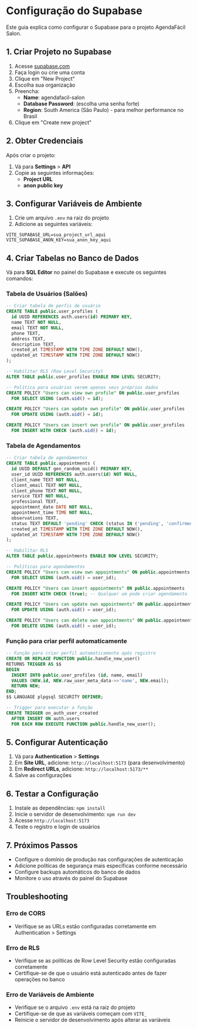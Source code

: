 # Configuração do Supabase

Este guia explica como configurar o Supabase para o projeto AgendaFácil Salon.

## 1. Criar Projeto no Supabase

1. Acesse [supabase.com](https://supabase.com)
2. Faça login ou crie uma conta
3. Clique em "New Project"
4. Escolha sua organização
5. Preencha:
   - **Name**: agendafacil-salon
   - **Database Password**: (escolha uma senha forte)
   - **Region**: South America (São Paulo) - para melhor performance no Brasil
6. Clique em "Create new project"

## 2. Obter Credenciais

Após criar o projeto:

1. Vá para **Settings** > **API**
2. Copie as seguintes informações:
   - **Project URL**
   - **anon public key**

## 3. Configurar Variáveis de Ambiente

1. Crie um arquivo `.env` na raiz do projeto
2. Adicione as seguintes variáveis:

```env
VITE_SUPABASE_URL=sua_project_url_aqui
VITE_SUPABASE_ANON_KEY=sua_anon_key_aqui
```

## 4. Criar Tabelas no Banco de Dados

Vá para **SQL Editor** no painel do Supabase e execute os seguintes comandos:

### Tabela de Usuários (Salões)
```sql
-- Criar tabela de perfis de usuário
CREATE TABLE public.user_profiles (
  id UUID REFERENCES auth.users(id) PRIMARY KEY,
  name TEXT NOT NULL,
  email TEXT NOT NULL,
  phone TEXT,
  address TEXT,
  description TEXT,
  created_at TIMESTAMP WITH TIME ZONE DEFAULT NOW(),
  updated_at TIMESTAMP WITH TIME ZONE DEFAULT NOW()
);

-- Habilitar RLS (Row Level Security)
ALTER TABLE public.user_profiles ENABLE ROW LEVEL SECURITY;

-- Política para usuários verem apenas seus próprios dados
CREATE POLICY "Users can view own profile" ON public.user_profiles
  FOR SELECT USING (auth.uid() = id);

CREATE POLICY "Users can update own profile" ON public.user_profiles
  FOR UPDATE USING (auth.uid() = id);

CREATE POLICY "Users can insert own profile" ON public.user_profiles
  FOR INSERT WITH CHECK (auth.uid() = id);
```

### Tabela de Agendamentos
```sql
-- Criar tabela de agendamentos
CREATE TABLE public.appointments (
  id UUID DEFAULT gen_random_uuid() PRIMARY KEY,
  user_id UUID REFERENCES auth.users(id) NOT NULL,
  client_name TEXT NOT NULL,
  client_email TEXT NOT NULL,
  client_phone TEXT NOT NULL,
  service TEXT NOT NULL,
  professional TEXT,
  appointment_date DATE NOT NULL,
  appointment_time TIME NOT NULL,
  observations TEXT,
  status TEXT DEFAULT 'pending' CHECK (status IN ('pending', 'confirmed', 'cancelled', 'completed')),
  created_at TIMESTAMP WITH TIME ZONE DEFAULT NOW(),
  updated_at TIMESTAMP WITH TIME ZONE DEFAULT NOW()
);

-- Habilitar RLS
ALTER TABLE public.appointments ENABLE ROW LEVEL SECURITY;

-- Políticas para agendamentos
CREATE POLICY "Users can view own appointments" ON public.appointments
  FOR SELECT USING (auth.uid() = user_id);

CREATE POLICY "Users can insert appointments" ON public.appointments
  FOR INSERT WITH CHECK (true); -- Qualquer um pode criar agendamento

CREATE POLICY "Users can update own appointments" ON public.appointments
  FOR UPDATE USING (auth.uid() = user_id);

CREATE POLICY "Users can delete own appointments" ON public.appointments
  FOR DELETE USING (auth.uid() = user_id);
```

### Função para criar perfil automaticamente
```sql
-- Função para criar perfil automaticamente após registro
CREATE OR REPLACE FUNCTION public.handle_new_user()
RETURNS TRIGGER AS $$
BEGIN
  INSERT INTO public.user_profiles (id, name, email)
  VALUES (NEW.id, NEW.raw_user_meta_data->>'name', NEW.email);
  RETURN NEW;
END;
$$ LANGUAGE plpgsql SECURITY DEFINER;

-- Trigger para executar a função
CREATE TRIGGER on_auth_user_created
  AFTER INSERT ON auth.users
  FOR EACH ROW EXECUTE FUNCTION public.handle_new_user();
```

## 5. Configurar Autenticação

1. Vá para **Authentication** > **Settings**
2. Em **Site URL**, adicione: `http://localhost:5173` (para desenvolvimento)
3. Em **Redirect URLs**, adicione: `http://localhost:5173/**`
4. Salve as configurações

## 6. Testar a Configuração

1. Instale as dependências: `npm install`
2. Inicie o servidor de desenvolvimento: `npm run dev`
3. Acesse `http://localhost:5173`
4. Teste o registro e login de usuários

## 7. Próximos Passos

- Configure o domínio de produção nas configurações de autenticação
- Adicione políticas de segurança mais específicas conforme necessário
- Configure backups automáticos do banco de dados
- Monitore o uso através do painel do Supabase

## Troubleshooting

### Erro de CORS
- Verifique se as URLs estão configuradas corretamente em Authentication > Settings

### Erro de RLS
- Verifique se as políticas de Row Level Security estão configuradas corretamente
- Certifique-se de que o usuário está autenticado antes de fazer operações no banco

### Erro de Variáveis de Ambiente
- Verifique se o arquivo `.env` está na raiz do projeto
- Certifique-se de que as variáveis começam com `VITE_`
- Reinicie o servidor de desenvolvimento após alterar as variáveis